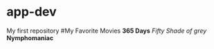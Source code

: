 # app-dev
 My first repository
 #My Favorite Movies
**365 Days**
*Fifty Shade of grey*
**Nymphomaniac**
